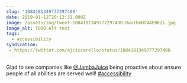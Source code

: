 ```yaml
---
slug: '1084181349777297408'
date: 2019-01-12T20:12:31.000Z
image: /assets/img/tweet-1084181349777297408-DwvIhmHV4AE0KZi.jpg
image_alt: TODO Alt text
tags:
  - accessibility
syndication:
 - https://twitter.com/ajciccarello/status/1084181349777297408
---
```


Glad to see companies like [@JambaJuice](https://twitter.com/JambaJuice) being proactive about ensure people of all abilities are served well! [#accessibility](/posts/tags/accessibility) 
